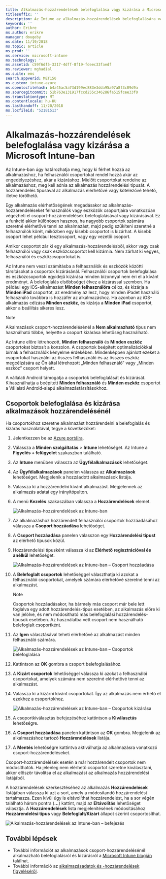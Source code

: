 ```yaml
---
title: Alkalmazás-hozzárendelések belefoglalása vagy kizárása a Microsoft Intune-ban
titlesuffix: ''
description: Az Intune az alkalmazás-hozzárendelések belefoglalására vagy kizárására való használatának ismertetése.
keywords: ''
author: Erikre
ms.author: erikre
manager: dougeby
ms.date: 11/19/2018
ms.topic: article
ms.prod: ''
ms.service: microsoft-intune
ms.technology: ''
ms.assetid: c59f6df5-3317-4dff-8f19-fdeec33faedf
ms.reviewer: mghadial
ms.suite: ems
search.appverid: MET150
ms.custom: intune-azure
ms.openlocfilehash: b4a45ac5a73d199ec883e3dda95a97a8f3c09d9a
ms.sourcegitcommit: 51b763e131917fccd255c346286fa515fcee33f0
ms.translationtype: MT
ms.contentlocale: hu-HU
ms.lasthandoff: 11/20/2018
ms.locfileid: "52181513"
---
```

# <a name="include-and-exclude-app-assignments-in-microsoft-intune"></a>Alkalmazás-hozzárendelések belefoglalása vagy kizárása a Microsoft Intune-ban

Az Intune-ban úgy határozhatja meg, hogy ki férhet hozzá az alkalmazáshoz, ha felhasználói csoportokat rendel hozzá akár az engedélyezéshez, akár a kizáráshoz. Mielőtt csoportokat rendelne az alkalmazáshoz, meg kell adnia az alkalmazás hozzárendelési típusát. A hozzárendelés típusával az alkalmazás elérhetővé vagy kötelezővé tehető, illetve törölhető. 

Egy alkalmazás elérhetőségének megadásakor az alkalmazás-hozzárendeléseket felhasználók vagy eszközök csoportjaira vonatkozóan végezheti el csoport-hozzárendelések belefoglalásával vagy kizárásával. Ez a funkció akkor különösen hasznos, ha nagyobb csoportok számára szeretné elérhetővé tenni az alkalmazást, majd pedig szűkíteni szeretné a felhasználók körét, miközben egy kisebb csoportot is kizárhat. A kisebb csoport lehet például tesztcsoport, vagy egy vezetői csoport. 

Amikor csoportot zár ki egy alkalmazás-hozzárendelésből, akkor vagy csak felhasználói vagy csak eszközcsoportot kell kizárnia. Nem zárhat ki vegyes, felhasználói és eszközcsoportokat is. 

Az Intune nem veszi számításba a felhasználók és eszközök közötti társításokat a csoportok kizárásánál. Felhasználói csoportok belefoglalása és eszközcsoportok egyidejű kizárása minden bizonnyal nem éri el a kívánt eredményt. A belefoglalás elsőbbséget élvez a kizárással szemben. Ha például egy iOS-alkalmazást **Minden felhasználóra** céloz, és kizárja a **Minden iPad** csoportot, az eredmény az lesz, hogy minden iPadet használó felhasználó továbbra is hozzáfér az alkalmazáshoz. Ha azonban az iOS-alkalmazás célzása **Minden eszköz**, és kizárja a **Minden iPad** csoportot, akkor a beállítás sikeres lesz.  

> [!NOTE]
> Alkalmazások csoport-hozzárendelésénél a **Nem alkalmazható** típus nem használható többé, helyette a csoport kizárása lehetőség használható. 
>
> Az Intune előre létrehozott, **Minden felhasználó** és **Minden eszköz** csoportokat biztosít a konzolon. A csoportok beépített optimalizációkkal bírnak a felhasználók kényelme érdekében. Mindenképpen ajánlott ezeket a csoportokat használni az összes felhasználó és az összes eszköz megcélzására az Ön által létrehozott „Minden felhasználó” vagy „Minden eszköz” csoport helyett.  
>
> A vállalati Android támogatja a csoportok belefoglalását és kizárását. Kihasználhatja a beépített **Minden felhasználó** és **Minden eszköz** csoportot a Vállalati Android-alapú alkalmazástársításokhoz. 


## <a name="include-and-exclude-groups-when-assigning-apps"></a>Csoportok belefoglalása és kizárása alkalmazások hozzárendelésénél 
Ha csoportokhoz szeretne alkalmazást hozzárendelni a belefoglalás és kizárás használatával, tegye a következőket:
1. Jelentkezzen be az [Azure portálra](https://portal.azure.com).
2. Válassza a **Minden szolgáltatás** > **Intune** lehetőséget. Az Intune a **Figyelés + felügyelet** szakaszban található.
3. Az **Intune** menüben válassza az **Ügyfélalkalmazások** lehetőséget.
4. Az **Ügyfélalkalmazások** panelen válassza az **Alkalmazások** lehetőséget. Megjelenik a hozzáadott alkalmazások listája.
5. Válassza ki a hozzárendelni kívánt alkalmazást. Megjelennek az alkalmazás adatai egy irányítópulton. 
6. A menü **Kezelés** szakaszában válassza a **Hozzárendelések** elemet. 

    ![Alkalmazás-hozzárendelések az Intune-ban](./media/apps-inc-exl-01.png)
7. Az alkalmazáshoz hozzárendelt felhasználói csoportok hozzáadásához válassza a **Csoport hozzáadása** lehetőséget. 
8. A **Csoport hozzáadása** panelen válasszon egy **Hozzárendelési típust** az elérhető típusok közül.
9. Hozzárendelési típusként válassza ki az **Elérhető regisztrációval és anélkül** lehetőséget.

    ![Alkalmazás-hozzárendelések az Intune-ban – Csoport hozzáadása](./media/apps-inc-exl-02.png)
10. A **Belefoglalt csoportok** lehetőséggel választhatja ki azokat a felhasználói csoportokat, amelyek számára elérhetővé szeretné tenni az alkalmazást.

    > [!NOTE]
    > Csoportok hozzáadásakor, ha bármely más csoport már bele lett foglalva egy adott hozzárendelés-típus esetében, az alkalmazás előre ki van jelölve, és nem módosítható más belefoglalási hozzárendelés-típusok esetében. Az használatba vett csoport nem használható belefoglalt csoportként.

11. Az **Igen** választásával teheti elérhetővé az alkalmazást minden felhasználó számára.

    ![Alkalmazás-hozzárendelések az Intune-ban – Csoportok belefoglalása](./media/apps-inc-exl-03.png)
12. Kattintson az **OK** gombra a csoport belefoglalásához.
13. A **Kizárt csoportok** lehetőséggel válassza ki azokat a felhasználói csoportokat, amelyek számára nem szeretné elérhetővé tenni az alkalmazást. 
14. Válassza ki a kizárni kívánt csoportokat. Így az alkalmazás nem érhető el ezekhez a csoportokhoz.

    ![Alkalmazás-hozzárendelések az Intune-ban – Csoportok kizárása](./media/apps-inc-exl-04.png)
15. A csoportkiválasztás befejezéséhez kattintson a **Kiválasztás** lehetőségre.
16. A **Csoport hozzáadása** panelen kattintson az **OK** gombra. Megjelenik az alkalmazáshoz tartozó **Hozzárendelések** listája.
17. A **Mentés** lehetőségre kattintva aktiválhatja az alkalmazásra vonatkozó csoport-hozzárendeléseket.

Csoport-hozzárendelések esetén a már hozzárendelt csoportok nem módosíthatók. Ha jelenleg nem elérhető csoportot szeretne kiválasztani, akkor először távolítsa el az alkalmazást az alkalmazás hozzárendelési listájából. 

A hozzárendelések szerkesztéséhez az alkalmazás **Hozzárendelések** listájában válassza ki azt a sort, amely a módosítandó hozzárendelést tartalmazza. Ezen kívül úgy is eltávolíthat hozzárendelést, ha a sor végén található három pontra (**…**) kattint, majd az **Eltávolítás** lehetőséget választja. A **Hozzárendelések** lista megjelenítésének módosításához **Hozzárendelési típus** vagy **Belefoglalt/Kizárt** állapot szerint csoportosíthat.

![Alkalmazás-hozzárendelések az Intune-ban – befejezés](./media/apps-inc-exl-05.png)

## <a name="next-steps"></a>További lépések

- További információt az alkalmazások csoport-hozzárendelésénél alkalmazható belefoglalásról és kizárásról a [Microsoft Intune blogján](https://aka.ms/new_app_assignment_process) találhat.
- További információ az [alkalmazásadatok és -hozzárendelések figyeléséről](apps-monitor.md).
